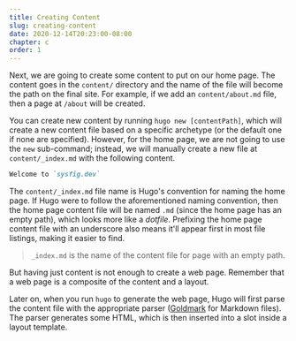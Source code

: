 ```yaml
---
title: Creating Content
slug: creating-content
date: 2020-12-14T20:23:00-08:00
chapter: c
order: 1
---
```


Next, we are going to create some content to put on our home page. The content goes in the `content/` directory and the name of the file will become the path on the final site. For example, if we add an `content/about.md` file, then a page at `/about` will be created.

You can create new content by running `hugo new [contentPath]`, which will create a new content file based on a specific archetype (or the default one if none are specified). However, for the home page, we are not going to use the `new` sub-command; instead, we will manually create a new file at `content/_index.md` with the following content.

```md
Welcome to `sysfig.dev`
```

The `content/_index.md` file name is Hugo's convention for naming the home page. If Hugo were to follow the aforementioned naming convention, then the home page content file will be named `.md` (since the home page has an empty path), which looks more like a _dotfile_. Prefixing the home page content file with an underscore also means it'll appear first in most file listings, making it easier to find.

> `_index.md` is the name of the content file for page with an empty path.

But having just content is not enough to create a web page. Remember that a web page is a composite of the content and a layout.

Later on, when you run `hugo` to generate the web page, Hugo will first parse the content file with the appropriate parser ([Goldmark](https://github.com/yuin/goldmark) for Markdown files). The parser generates some HTML, which is then inserted into a slot inside a layout template.
